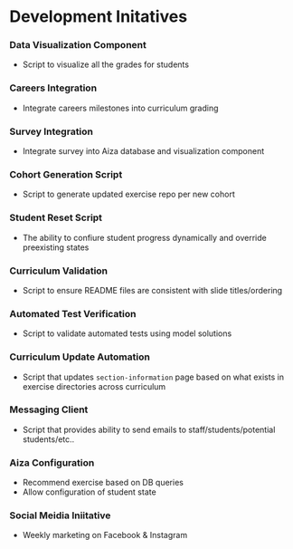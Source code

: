 # Development Initatives

### Data Visualization Component
* Script to visualize all the grades for students

### Careers Integration
* Integrate careers milestones into curriculum grading

### Survey Integration
* Integrate survey into Aiza database and visualization component

### Cohort Generation Script
* Script to generate updated exercise repo per new cohort

### Student Reset Script
* The ability to confiure student progress dynamically and override preexisting states

### Curriculum Validation
* Script to ensure README files are consistent with slide titles/ordering

### Automated Test Verification
* Script to validate automated tests using model solutions

### Curriculum Update Automation
* Script that updates `section-information` page based on what exists in exercise directories across curriculum

### Messaging Client
* Script that provides ability to send emails to staff/students/potential students/etc..

### Aiza Configuration
* Recommend exercise based on DB queries
* Allow configuration of student state

### Social Meidia Iniitative
* Weekly marketing on Facebook & Instagram
  

